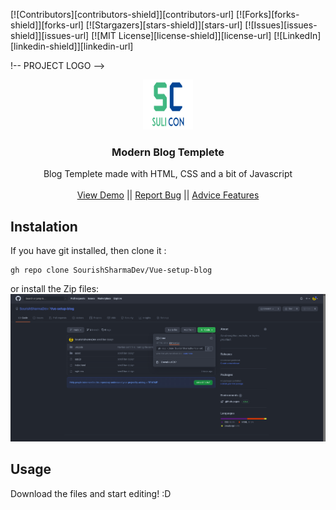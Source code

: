 <!-- PROJECT SHIELDS -->
<!--
*** I'm using markdown "reference style" links for readability.
*** Reference links are enclosed in brackets [ ] instead of parentheses ( ).
*** See the bottom of this document for the declaration of the reference variables
*** for contributors-url, forks-url, etc. This is an optional, concise syntax you may use.
*** https://www.markdownguide.org/basic-syntax/#reference-style-links
-->
[![Contributors][contributors-shield]][contributors-url]
[![Forks][forks-shield]][forks-url]
[![Stargazers][stars-shield]][stars-url]
[![Issues][issues-shield]][issues-url]
[![MIT License][license-shield]][license-url]
[![LinkedIn][linkedin-shield]][linkedin-url]

!-- PROJECT LOGO -->
<br />
<p align="center">
  <a href="https://sourishsharmadev.github.io/Vue-setup-blog/">
    <img src="asset/logo.png" alt="Logo" width="80" height="80">
  </a>

  <h3 align="center">Modern Blog Templete</h3>

  <p align="center">
    Blog Templete made with HTML, CSS and a bit of Javascript
    <br />
    <br />
    <a href="https://sourishsharmadev.github.io/Vue-setup-blog/">View Demo</a>
    ||
    <a href="https://github.com/SourishSharmaDev/Vue-setup-blog/issues">Report Bug</a>
    ||
    <a href="https://github.com/SourishSharmaDev/Vue-setup-blog/issues">Advice Features</a>
  </p>
</p>

## Instalation

If you have git installed, then clone it :

```
gh repo clone SourishSharmaDev/Vue-setup-blog
```

or install the Zip files:
![Screenshot](asset/Screenshot.png)

## Usage

Download the files and start editing! :D